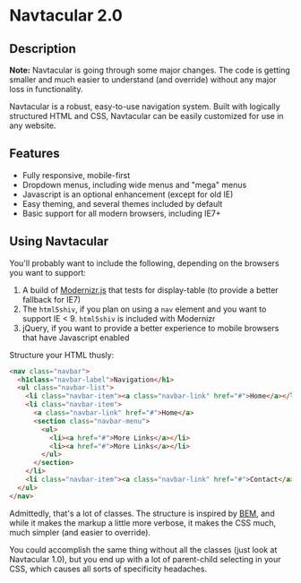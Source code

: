 Navtacular 2.0
==============

Description
------------------------

**Note:** Navtacular is going through some major changes. The code is getting smaller and much easier to understand (and override) without any major loss in functionality.

Navtacular is a robust, easy-to-use navigation system. Built with logically structured HTML and CSS, Navtacular can be easily customized for use in any website.

Features
------------------------

- Fully responsive, mobile-first
- Dropdown menus, including wide menus and "mega" menus
- Javascript is an optional enhancement (except for old IE)
- Easy theming, and several themes included by default
- Basic support for all modern browsers, including IE7+

Using Navtacular
-------------------------

You'll probably want to include the following, depending on the browsers you want to support:

1. A build of [Modernizr.js](http://modernizr.com/download/) that tests for display-table (to provide a better fallback for IE7)
2. The `html5shiv`, if you plan on using a `nav` element and you want to support IE < 9. `html5shiv` is included with Modernizr
3. jQuery, if you want to provide a better experience to mobile browsers that have Javascript enabled

Structure your HTML thusly:

```html
<nav class="navbar">
  <h1class="navbar-label">Navigation</h1>
  <ul class="navbar-list">
    <li class="navbar-item"><a class="navbar-link" href="#">Home</a></li>
    <li class="navbar-item">
      <a class="navbar-link" href="#">Home</a>
      <section class="navbar-menu">
        <ul>
          <li><a href="#">More Links</a></li>
          <li><a href="#">More Links</a></li>
        </ul>
      </section>
    </li>
    <li class="navbar-item"><a class="navbar-link" href="#">Contact</a></li>
  </ul>
</nav>
```

Admittedly, that's a lot of classes.  The structure is inspired by [BEM](http://bem.info/), and while it makes the markup a little more verbose, it makes the CSS much, much simpler (and easier to override).

You could accomplish the same thing without all the classes (just look at Navtacular 1.0), but you end up with a lot of parent-child selecting in your CSS, which causes all sorts of specificity headaches.
